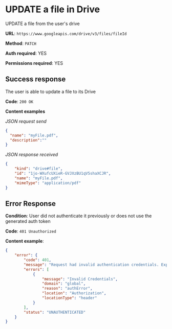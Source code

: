 # UPDATE a file in Drive

UPDATE a file from the user's drive

**URL**: ```https://www.googleapis.com/drive/v3/files/fileId```

**Method**: ```PATCH```

**Auth required**: YES

**Permissions required**: YES

## Success response

The user is able to update a file to its Drive

**Code**: ```200 OK```

**Content examples**

*JSON request send*
```json
{
  "name": "myFile.pdf",
  "description":""
}
```

*JSON response received*
```json
{
    "kind": "drive#file",
    "id": "1jo-WXufcUXieR-GVJXzBU1qV5shaXCJR",
    "name": "myFile.pdf",
    "mimeType": "application/pdf"
}
```

## Error Response

**Condition**: User did not authenticate it previously or does not use the generated auth token

**Code**: ```401 Unauthorized```

**Content example**:

```json
{
    "error": {
        "code": 401,
        "message": "Request had invalid authentication credentials. Expected OAuth 2 access token, login cookie or other valid authentication credential. See https://developers.google.com/identity/sign-in/web/devconsole-project.",
        "errors": [
            {
                "message": "Invalid Credentials",
                "domain": "global",
                "reason": "authError",
                "location": "Authorization",
                "locationType": "header"
            }
        ],
        "status": "UNAUTHENTICATED"
    }
}
```